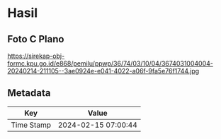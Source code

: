 # Hasil

## Foto C Plano

https://sirekap-obj-formc.kpu.go.id/e868/pemilu/ppwp/36/74/03/10/04/3674031004004-20240214-211105--3ae0924e-e041-4022-a06f-9fa5e76f1744.jpg


## Metadata

| Key        | Value               |
| ---------- | ------------------- |
| Time Stamp | 2024-02-15 07:00:44 |



